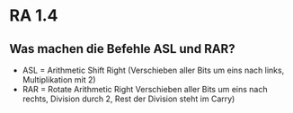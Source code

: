 # RA 1.4

## Was machen die Befehle ASL und RAR?
* ASL = Arithmetic Shift Right (Verschieben aller Bits um eins nach links, Multiplikation mit 2)
* RAR = Rotate Arithmetic Right Verschieben aller Bits um eins nach rechts, Division durch 2, Rest der Division steht im Carry)
